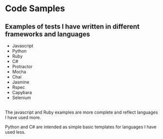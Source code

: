 # Code Samples

## Examples of tests I have written in different frameworks and languages

- Javascript
- Python
- Ruby
- C#
- Protractor 
- Mocha
- Chai 
- Jasmine 
- Rspec
- Capybara
- Selenium
</br>
The javascript and Ruby examples are more complete and reflect languages I have used more.

Python and C# are intended as simple basic templates for languages I have used less.
